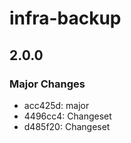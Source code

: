 # infra-backup

## 2.0.0

### Major Changes

- acc425d: major
- 4496cc4: Changeset
- d485f20: Changeset

